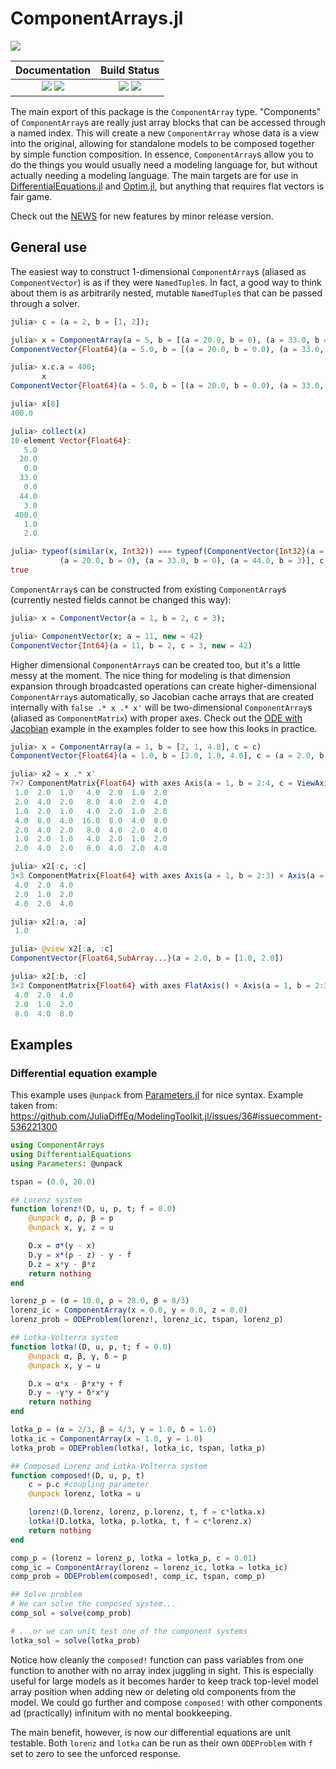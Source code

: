 # ComponentArrays.jl

![](assets/logo.png)

| **Documentation**                                                                                                                                                                                            | **Build Status**                                                                                                                                                                                                                                                                           |
|:------------------------------------------------------------------------------------------------------------------------------------------------------------------------------------------------------------:|:------------------------------------------------------------------------------------------------------------------------------------------------------------------------------------------------------------------------------------------------------------------------------------------:|
| [![](https://img.shields.io/badge/docs-stable-blue.svg)](https://docs.sciml.ai/ComponentArrays/stable/) [![](https://img.shields.io/badge/docs-latest-blue.svg)](https://docs.sciml.ai/ComponentArrays/dev/) | [![](https://img.shields.io/github/actions/workflow/status/SciML/ComponentArrays.jl/ci.yml)](https://github.com/SciML/ComponentArrays.jl/actions/workflows/ci.yml) [![](https://img.shields.io/codecov/c/github/SciML/ComponentArrays.jl)](https://codecov.io/gh/SciML/ComponentArrays.jl) |

The main export of this package is the ``ComponentArray`` type. "Components" of ``ComponentArray``s
are really just array blocks that can be accessed through a named index. This will create a new `ComponentArray` whose data is a view into the original,
allowing for standalone models to be composed together by simple function composition. In
essence, `ComponentArray`s allow you to do the things you would usually need a modeling
language for, but without actually needing a modeling language. The main targets are for use
in [DifferentialEquations.jl](https://github.com/SciML/DifferentialEquations.jl) and
[Optim.jl](https://github.com/JuliaNLSolvers/Optim.jl), but anything that requires
flat vectors is fair game.

Check out the [NEWS](https://github.com/SciML/ComponentArrays.jl/blob/master/NEWS.md) for new features by minor release version.

## General use

The easiest way to construct 1-dimensional `ComponentArray`s (aliased as `ComponentVector`) is as if they were `NamedTuple`s. In fact, a good way to think about them is as arbitrarily nested, mutable `NamedTuple`s that can be passed through a solver.

```julia
julia> c = (a = 2, b = [1, 2]);

julia> x = ComponentArray(a = 5, b = [(a = 20.0, b = 0), (a = 33.0, b = 0), (a = 44.0, b = 3)], c = c)
ComponentVector{Float64}(a = 5.0, b = [(a = 20.0, b = 0.0), (a = 33.0, b = 0.0), (a = 44.0, b = 3.0)], c = (a = 2.0, b = [1.0, 2.0]))

julia> x.c.a = 400;
       x
ComponentVector{Float64}(a = 5.0, b = [(a = 20.0, b = 0.0), (a = 33.0, b = 0.0), (a = 44.0, b = 3.0)], c = (a = 400.0, b = [1.0, 2.0]))

julia> x[8]
400.0

julia> collect(x)
10-element Vector{Float64}:
   5.0
  20.0
   0.0
  33.0
   0.0
  44.0
   3.0
 400.0
   1.0
   2.0

julia> typeof(similar(x, Int32)) === typeof(ComponentVector{Int32}(a = 5, b = [
           (a = 20.0, b = 0), (a = 33.0, b = 0), (a = 44.0, b = 3)], c = c))
true
```

`ComponentArray`s can be constructed from existing
`ComponentArray`s (currently nested fields cannot be changed this way):

```julia
julia> x = ComponentVector(a = 1, b = 2, c = 3);

julia> ComponentVector(x; a = 11, new = 42)
ComponentVector{Int64}(a = 11, b = 2, c = 3, new = 42)
```

Higher dimensional `ComponentArray`s can be created too, but it's a little messy at the moment. The nice thing for modeling is that dimension expansion through broadcasted operations can create higher-dimensional `ComponentArray`s automatically, so Jacobian cache arrays that are created internally with `false .* x .* x'` will be two-dimensional `ComponentArray`s (aliased as `ComponentMatrix`) with proper axes. Check out the [ODE with Jacobian](https://github.com/jonniedie/ComponentArrays.jl/blob/master/examples/ODE_jac_example.jl) example in the examples folder to see how this looks in practice.

```julia
julia> x = ComponentArray(a = 1, b = [2, 1, 4.0], c = c)
ComponentVector{Float64}(a = 1.0, b = [2.0, 1.0, 4.0], c = (a = 2.0, b = [1.0, 2.0]))

julia> x2 = x .* x'
7×7 ComponentMatrix{Float64} with axes Axis(a = 1, b = 2:4, c = ViewAxis(5:7, Axis(a = 1, b = 2:3))) × Axis(a = 1, b = 2:4, c = ViewAxis(5:7, Axis(a = 1, b = 2:3)))
 1.0  2.0  1.0   4.0  2.0  1.0  2.0
 2.0  4.0  2.0   8.0  4.0  2.0  4.0
 1.0  2.0  1.0   4.0  2.0  1.0  2.0
 4.0  8.0  4.0  16.0  8.0  4.0  8.0
 2.0  4.0  2.0   8.0  4.0  2.0  4.0
 1.0  2.0  1.0   4.0  2.0  1.0  2.0
 2.0  4.0  2.0   8.0  4.0  2.0  4.0

julia> x2[:c, :c]
3×3 ComponentMatrix{Float64} with axes Axis(a = 1, b = 2:3) × Axis(a = 1, b = 2:3)
 4.0  2.0  4.0
 2.0  1.0  2.0
 4.0  2.0  4.0

julia> x2[:a, :a]
 1.0

julia> @view x2[:a, :c]
ComponentVector{Float64,SubArray...}(a = 2.0, b = [1.0, 2.0])

julia> x2[:b, :c]
3×3 ComponentMatrix{Float64} with axes FlatAxis() × Axis(a = 1, b = 2:3)
 4.0  2.0  4.0
 2.0  1.0  2.0
 8.0  4.0  8.0
```

## Examples

### Differential equation example

This example uses `@unpack` from [Parameters.jl](https://github.com/mauro3/Parameters.jl)
for nice syntax. Example taken from:
https://github.com/JuliaDiffEq/ModelingToolkit.jl/issues/36#issuecomment-536221300

```julia
using ComponentArrays
using DifferentialEquations
using Parameters: @unpack

tspan = (0.0, 20.0)

## Lorenz system
function lorenz!(D, u, p, t; f = 0.0)
    @unpack σ, ρ, β = p
    @unpack x, y, z = u

    D.x = σ*(y - x)
    D.y = x*(ρ - z) - y - f
    D.z = x*y - β*z
    return nothing
end

lorenz_p = (σ = 10.0, ρ = 28.0, β = 8/3)
lorenz_ic = ComponentArray(x = 0.0, y = 0.0, z = 0.0)
lorenz_prob = ODEProblem(lorenz!, lorenz_ic, tspan, lorenz_p)

## Lotka-Volterra system
function lotka!(D, u, p, t; f = 0.0)
    @unpack α, β, γ, δ = p
    @unpack x, y = u

    D.x = α*x - β*x*y + f
    D.y = -γ*y + δ*x*y
    return nothing
end

lotka_p = (α = 2/3, β = 4/3, γ = 1.0, δ = 1.0)
lotka_ic = ComponentArray(x = 1.0, y = 1.0)
lotka_prob = ODEProblem(lotka!, lotka_ic, tspan, lotka_p)

## Composed Lorenz and Lotka-Volterra system
function composed!(D, u, p, t)
    c = p.c #coupling parameter
    @unpack lorenz, lotka = u

    lorenz!(D.lorenz, lorenz, p.lorenz, t, f = c*lotka.x)
    lotka!(D.lotka, lotka, p.lotka, t, f = c*lorenz.x)
    return nothing
end

comp_p = (lorenz = lorenz_p, lotka = lotka_p, c = 0.01)
comp_ic = ComponentArray(lorenz = lorenz_ic, lotka = lotka_ic)
comp_prob = ODEProblem(composed!, comp_ic, tspan, comp_p)

## Solve problem
# We can solve the composed system...
comp_sol = solve(comp_prob)

# ...or we can unit test one of the component systems
lotka_sol = solve(lotka_prob)
```

Notice how cleanly the `composed!` function can pass variables from one function to another with no array index juggling in sight. This is especially useful for large models as it becomes harder to keep track top-level model array position when adding new or deleting old components from the model. We could go further and compose `composed!` with other components ad (practically) infinitum with no mental bookkeeping.

The main benefit, however, is now our differential equations are unit testable. Both `lorenz` and `lotka` can be run as their own `ODEProblem` with `f` set to zero to see the unforced response.
